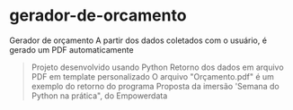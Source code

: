 # gerador-de-orcamento

Gerador de orçamento
A partir dos dados coletados com o usuário, é gerado um PDF automaticamente

> Projeto desenvolvido usando Python
> Retorno dos dados em arquivo PDF em template personalizado
> O arquivo "Orçamento.pdf" é um exemplo do retorno do programa
> Proposta da imersão 'Semana do Python na prática", do Empowerdata
